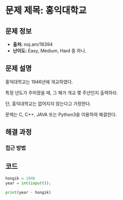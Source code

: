 # 문제 제목: 홍익대학교

## 문제 정보
- **출처:** noj.am/16394
- **난이도:** Easy, Medium, Hard 중 하나.

## 문제 설명
홍익대학교는 1946년에 개교하였다.

특정 년도가 주어졌을 때, 그 해가 개교 몇 주년인지 출력하라.

단, 홍익대학교는 없어지지 않는다고 가정한다.

문제는 C, C++, JAVA 또는 Python3을 이용하여 해결한다.

## 해결 과정

### 접근 방법

## 코드
```python
hongik = 1946
year = int(input());

print(year - hongik)
